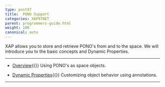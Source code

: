 ```yaml
---
type: post97
title:  PONO Support
categories: XAP97NET
parent: programmers-guide.html
weight: 100
canonical: auto
---
```



XAP allows you to store and retrieve PONO's from and to the space. We will introduce you to the basic concepts and Dynamic Properties.


<hr/>

- [Overview](./poco-entries.html){{<wbr>}}
Using PONO's as space objects.

- [Dynamic Properties](./poco-dynamic-properties.html){{<wbr>}}
Customizing object behavior using annotations.

<hr/>





